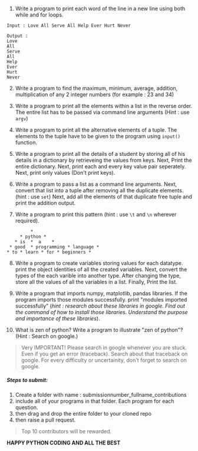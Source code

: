 1. Write a program to print each word of the line in a new line using both while and for loops. 
```console
Input : Love All Serve All Help Ever Hurt Never

Output : 
Love
All
Serve 
All 
Help
Ever
Hurt
Never
```

2. Write a program to find the maximum, minimum, average, addition, multiplication of any 2 integer numbers (for example : 23 and 34)

3. Write a program to print all the elements within a list in the reverse order. The entire list has to be passed via command line arguments (Hint : use ```argv```)

4. Write a program to print all the alternative elements of a tuple. The  elements to the tuple have to be given to the program using `input()` function.

5. Write a program to print all the details of a student by storing all of his details in a dictionary by retrieveing the values from keys. Next, Print the entire dictionary. Next, print each and every key value pair seperately. Next, print only values (Don't print keys).

6. Write a program to pass a list as a command line arguments. Next, convert that list into a tuple after removing all the duplicate elements. (hint : use `set`) Next, add all the elements of that duplicate free tuple and print the addition output.

7. Write a program to print this pattern (hint : use `\t` and `\n` wherever required).

```console
         *
     * python *
   * is  *  a    *
 * good  * programming * language *
* to * learn * for * beginners *
```

8. Write a program to create variables storing values for each datatype. print the object identities of all the created variables. Next, convert the types of the each varible into another type. After changing the type, store all the values of all the variables in a list. Finally, Print the list.

9. Write a program that imports numpy, matplotlib, pandas libraries. If the program imports those modules successfully. print "modules imported successfully" (*hint : research about these libraries in google. Find out the command of how to install those libraries. Understand the purpose and importance of these libraries*). 

10. What is zen of python? Write a program to illustrate "zen of python"? (Hint : Search on google.)

> Very IMPORTANT! Please search in google whenever you are stuck. Even if you get an error (traceback). Search about that traceback on google. For every difficulty or uncertainity, don't forget to search on google.

##### Steps to submit:
1. Create a folder with name : submissionnumber_fullname_contributions 
2. include all of your programs in that folder. Each program for each question.
3. then drag and drop the entire folder to your cloned repo 
4. then raise a pull request.

> Top 10 contributors will be rewarded.

**HAPPY PYTHON CODING AND ALL THE BEST**
